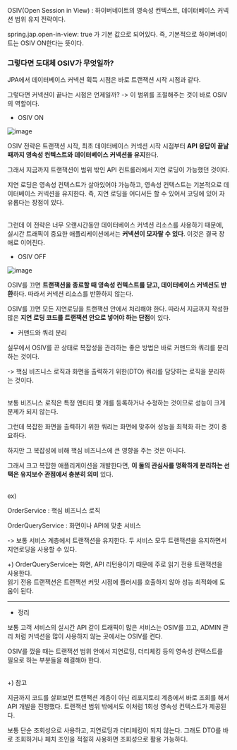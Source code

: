 OSIV(Open Session in View) : 하이버네이트의 영속성 컨텍스트, 데이터베이스 커넥션 범위 유지 전략이다.

spring.jap.open-in-view: true 가 기본 값으로 되어있다. 즉, 기본적으로 하이버네이트는 OSIV ON한다는 뜻이다.

### 그렇다면 도대체 OSIV가 무엇일까?

JPA에서 데이터베이스 커넥션 획득 시점은 바로 트랜잭션 시작 시점과 같다.

그렇다면 커넥션이 끝나는 시점은 언제일까? -> 이 범위를 조절해주는 것이 바로 OSIV의 역할이다.


* OSIV ON

![image](https://user-images.githubusercontent.com/78454649/154904253-3689363f-c9f2-4e73-ba95-2d35450a8c4d.png)

OSIV 전략은 트랜잭션 시작, 최초 데이터베이스 커넥션 시작 시점부터 **API 응답이 끝날 때까지 영속성 컨텍스트와 데이터베이스 커넥션을 유지**한다. 

그래서 지금까지 트랜잭션이 범위 밖인 API 컨트롤러에서 지연 로딩이 가능했던 것이다.

지연 로딩은 영속성 컨텍스트가 살아있어야 가능하고, 영속성 컨텍스트는 기본적으로 데이터베이스 커넥션을 유지한다. 즉, 지연 로딩을 어디서든 할 수 있어서 코딩에 있어 자유롭다는 장점이 있다.
<br/><br/>


그런데 이 전략은 너무 오랜시간동안 데이터베이스 커넥션 리소스를 사용하기 때문에, 실시간 트래픽이 중요한 애플리케이션에서는 **커넥션이 모자랄 수 있다**. 이것은 결국 장애로 이어진다.

* OSIV OFF

![image](https://user-images.githubusercontent.com/78454649/154904468-d3ade5f7-6abd-4c79-b047-75a00cdc8b99.png)

OSIV를 끄면 **트랜잭션을 종료할 때 영속성 컨텍스트를 닫고, 데이터베이스 커넥션도 반환**하다. 따라서 커넥션 리소스를 반환하지 않는다.

OSIV를 끄면 모든 지연로딩을 트랜잭션 안에서 처리해야 한다. 따라서 지금까지 작성한 많은 **지연 로딩 코드를 트랜잭션 안으로 넣어야 하는 단점**이 있다.

* 커맨드와 쿼리 분리

실무에서 OSIV를 끈 상태로 복잡성을 관리하는 좋은 방법은 바로 커맨드와 쿼리를 분리하는 것이다.

-> 핵심 비즈니스 로직과 화면을 출력하기 위한(DTO) 쿼리를 담당하는 로직을 분리하는 것이다.
<br/><br/>

보통 비즈니스 로직은 특정 엔티티 몇 개를 등록하거나 수정하는 것이므로 성능이 크게 문제가 되지 않는다. 

그런데 복잡한 화면을 출력하기 위한 쿼리는 화면에 맞추어 성능을 최적화 하는 것이 중요하다. 

하지만 그 복잡성에 비해 핵심 비즈니스에 큰 영향을 주는 것은 아니다.

그래서 크고 복잡한 애플리케이션을 개발한다면, **이 둘의 관심사를 명확하게 분리하는 선택은 유지보수 관점에서 충분히 의미** 있다. 
<br/><br/>


ex)

OrderService : 핵심 비즈니스 로직

OrderQueryService : 화면이나 API에 맞춘 서비스

-> 보통 서비스 계층에서 트랜잭션을 유지한다. 두 서비스 모두 트랜잭션을 유지하면서 지연로딩을 사용할 수 있다.

+) OrderQueryService는 화면, API 리턴용이기 때문에 주로 읽기 전용 트랜잭션을 사용한다. <br/>
읽기 전용 트랜잭션은 트랜잭션 커밋 시점에 플러시를 호출하지 않아 성능 최적화에 도움이 된다.

---

* 정리

보통 고객 서비스의 실시간 API 같이 트래픽이 많은 서비스는 OSIV를 끄고, ADMIN 관리 처럼 커넥션을 많이 사용하지 않는 곳에서는 OSIV를 켠다.

OSIV를 껐을 때는 트랜잭션 범위 안에서 지연로딩, 더티체킹 등의 영속성 컨텍스트를 필요로 하는 부분들을 해결해야 한다.
<br/><br/>


+) 참고 

지금까지 코드를 살펴보면 트랜잭션 계층이 아닌 리포지토리 계층에서 바로 조회를 해서 API 개발을 진행했다. 트랜잭션 범위 밖에서도 이처럼 1회성 영속성 컨텍스트가 제공된다.

보통 단순 조회성으로 사용하고, 지연로딩과 더티체킹이 되지 않는다. 그래도 DTO를 바로 조회하거나 페치 조인을 적절히 사용하면 조회성으로 활용 가능하다.








